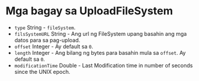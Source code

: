 # Mga bagay sa UploadFileSystem

* `type` String - `fileSystem`.
* `filsSystemURL` String - Ang url ng FileSystem upang basahin ang mga datos para sa pag-upload.
* `offset` Integer - Ay default sa `0`.
* `length` Integer - Ang bilang ng bytes para basahin mula sa `offset`. Ay default sa `0`.
* `modificationTime` Double - Last Modification time in number of seconds since the UNIX epoch.